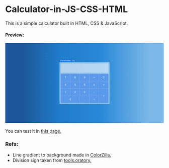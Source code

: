 # Calculator-in-JS-CSS-HTML 
This is a simple calculator built in HTML, CSS & JavaScript. 
#### Preview:
![Screenshot](web_image_calc.png)

You can test it in [this page.](https://sgs-j.github.io/Calculator-in-JS-CSS-HTML/)
### Refs:
* Line gradient to background made in [ColorZilla.](https://www.colorzilla.com/gradient-editor/)
* Division sign taken from [tools.oratory.](https://tools.oratory.com/altcodes.html)
